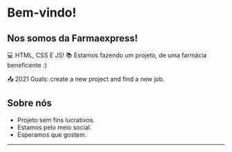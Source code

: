 # Bem-vindo!

 

## Nos somos da Farmaexpress!

 

:computer: HTML, CSS E JS!
:books: Estamos fazendo um projeto, de uma farmácia beneficente :)

:outbox_tray: 2021 Goals: create a new project and find a new job.

 

## Sobre nós

- Projeto sem fins lucrativos.
- Estamos pelo meio social.
- Esperamos que gostem.

----------------------------------------------------------------------------------
